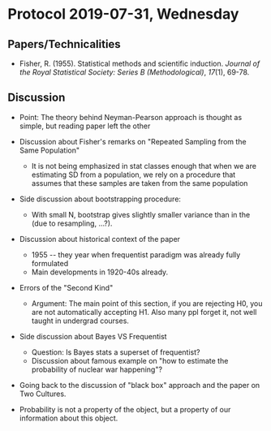 # Protocol 2019-07-31, Wednesday

## Papers/Technicalities

* Fisher, R. (1955). Statistical methods and scientific induction. *Journal of the Royal Statistical Society: Series B (Methodological)*, *17*(1), 69-78.

## Discussion

* Point: The theory behind Neyman-Pearson approach is thought as simple, but reading paper left the other 

* Discussion about Fisher's remarks on "Repeated Sampling from the Same Population"
    * It is not being emphasized in stat classes enough that when we are estimating SD from a population, we rely on a procedure that assumes that these samples are taken from the same population

* Side discussion about bootstrapping procedure:
    * With small N, bootstrap gives slightly smaller variance than in the  (due to resampling, ...?).

* Discussion about historical context of the paper
    * 1955 -- they year when frequentist paradigm was already fully formulated
    * Main developments in 1920-40s already.

* Errors of the "Second Kind" 
    * Argument: The main point of this section, if you are rejecting H0, you are not automatically accepting H1. Also many ppl forget it, not well taught in undergrad courses.

* Side discussion about Bayes VS Frequentist
    * Question: Is Bayes stats a superset of frequentist?
    * Discussion about famous example on "how to estimate the probability of nuclear war happening"?

* Going back to the discussion of "black box" approach and the paper on Two Cultures.

* Probability is not a property of the object, but a property of our information about this object.
